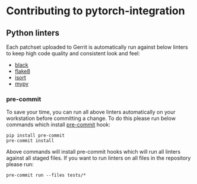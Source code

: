 # Contributing to pytorch-integration

## Python linters
Each patchset uploaded to Gerrit is automatically run against below linters to keep high code quality and consistent look and feel:
* [black](https://github.com/psf/black)
* [flake8](https://github.com/PyCQA/flake8)
* [isort](https://github.com/PyCQA/isort)
* [mypy](https://github.com/python/mypy)

### pre-commit
To save your time, you can run all above linters automatically on your workstation before committing a change.
To do this please run below commands which install [pre-commit](https://github.com/pre-commit/pre-commit) hook:

    pip install pre-commit
    pre-commit install

Above commands will install pre-commit hooks which will run all linters against all staged files.
If you want to run linters on all files in the repository please run:

    pre-commit run --files tests/*

